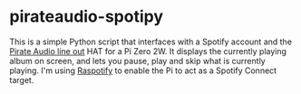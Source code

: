 # pirateaudio-spotipy

This is a simple Python script that interfaces with a Spotify account and the [Pirate Audio line out](https://shop.pimoroni.com/products/pirate-audio-line-out) HAT for a Pi Zero 2W. It displays the currently playing album on screen, and lets you pause, play and skip what is currently playing. I'm using [Raspotify](https://github.com/dtcooper/raspotify) to enable the Pi to act as a Spotify Connect target.
